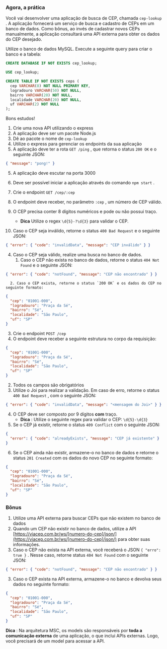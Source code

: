 ### Agora, a prática

Você vai desenvolver uma aplicação de busca de CEP, chamada `cep-lookup` . A aplicação fornecerá um serviço de busca e cadastro de CEPs em um banco de dados. Como bônus, ao invés de cadastrar novos CEPs manualmente, a aplicação consultará uma API externa para obter os dados do CEP desejado.

Utilize o banco de dados MySQL. Execute a seguinte query para criar o banco e a tabela:

```sql
CREATE DATABASE IF NOT EXISTS cep_lookup;

USE cep_lookup;

CREATE TABLE IF NOT EXISTS ceps (
  cep VARCHAR(8) NOT NULL PRIMARY KEY,
  logradouro VARCHAR(50) NOT NULL,
  bairro VARCHAR(20) NOT NULL,
  localidade VARCHAR(20) NOT NULL,
  uf VARCHAR(2) NOT NULL
);
```

Bons estudos!

1.  Crie uma nova API utilizando o express
2.  A aplicação deve ser um pacote Node.js
3.  Dê ao pacote o nome de `cep-lookup`
4.  Utilize o express para gerenciar os endpoints da sua aplicação
5.  A aplicação deve ter a rota `GET /ping` , que retorna o status `200 OK` e o seguinte JSON:

```json
{ "message": "pong!" }
```

5.  A aplicação deve escutar na porta 3000
6.  Deve ser possível iniciar a aplicação através do comando `npm start` .
7.  Crie o endpoint `GET /cep/:cep`
8.  O endpoint deve receber, no parâmetro `:cep` , um número de CEP válido.
9.  O CEP precisa conter 8 dígitos numéricos e pode ou não possui traço.

    - **Dica** Utilize o regex `\d{5}-?\d{3}` para validar o CEP.

10. Caso o CEP seja inválido, retorne o status `400 Bad Request` e o seguinte JSON:

```json
{ "error": { "code": "invalidData", "message": "CEP inválido" } }
```

4.  Caso o CEP seja válido, realize uma busca no banco de dados.
    1.  Caso o CEP não exista no banco de dados, retorne o status `404 Not Found` e o seguinte JSON:

```json
{ "error": { "code": "notFound", "message": "CEP não encontrado" } }
```

```
  2. Caso o CEP exista, retorne o status `200 OK` e os dados do CEP no seguinte formato:
```

```json
{
  "cep": "01001-000",
  "logradouro": "Praça da Sé",
  "bairro": "Sé",
  "localidade": "São Paulo",
  "uf": "SP"
}
```

3.  Crie o endpoint `POST /cep`
4.  O endpoint deve receber a seguinte estrutura no corpo da requisição:

```json
{
  "cep": "01001-000",
  "logradouro": "Praça da Sé",
  "bairro": "Sé",
  "localidade": "São Paulo",
  "uf": "SP"
}
```

2.  Todos os campos são obrigatórios
3.  Utilize o Joi para realizar a validação. Em caso de erro, retorne o status `400 Bad Request` , com o seguinte JSON:

```json
{ "error": { "code": "invalidData", "message": "<mensagem do Joi>" } }
```

4.  O CEP deve ser composto por 9 dígitos **com** traço.
    - **Dica** : Utilize o seguinte regex para validar o CEP: `\d{5}-\d{3}`
5.  Se o CEP já existir, retorne o status `409 Conflict` com o seguinte JSON:

```json
{
  "error": { "code": "alreadyExists", "message": "CEP já existente" }
}
```

6.  Se o CEP ainda não existir, armazene-o no banco de dados e retorne o status `201 Created` com os dados do novo CEP no seguinte formato:

```json
{
  "cep": "01001-000",
  "logradouro": "Praça da Sé",
  "bairro": "Sé",
  "localidade": "São Paulo",
  "uf": "SP"
}
```

### Bônus

1.  Utilize uma API externa para buscar CEPs que não existem no banco de dados
2.  Quando um CEP não existir no banco de dados, utilize a API [https://viacep.com.br/ws/[numero-do-cep]/json/](https://viacep.com.br/ws/[numero-do-cep]/json/) para obter suas informações.
3.  Caso o CEP não exista na API externa, você receberá o JSON `{ "erro": true }` . Nesse caso, retorne status `404 Not Found` com o seguinte JSON:

```json
{ "error": { "code": "notFound", "message": "CEP não encontrado" } }
```

3.  Caso o CEP exista na API externa, armazene-o no banco e devolva seus dados no seguinte formato:

```json
{
  "cep": "01001-000",
  "logradouro": "Praça da Sé",
  "bairro": "Sé",
  "localidade": "São Paulo",
  "uf": "SP"
}
```

**Dica** : Na arquitetura MSC, os models são responsáveis por **toda a comunicação externa** de uma aplicação, o que inclui APIs externas. Logo, você precisará de um model para acessar a API.
